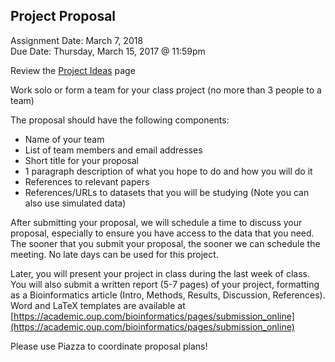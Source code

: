 ## Project Proposal
Assignment Date: March 7, 2018 <br>
Due Date: Thursday, March 15, 2017 @ 11:59pm <br>

Review the [Project Ideas](https://github.com/schatzlab/appliedgenomics2017/blob/master/assignments/projects/projectides.md) page

Work solo or form a team for your class project (no more than 3 people to a team) 

The proposal should have the following components:
- Name of your team
- List of team members and email addresses
- Short title for your proposal
- 1 paragraph description of what you hope to do and how you will do it
- References to relevant papers
- References/URLs to datasets that you will be studying (Note you can also use simulated data)

After submitting your proposal, we will schedule a time to discuss your proposal, especially to ensure you have access to the data that you need. 
The sooner that you submit your proposal, the sooner we can schedule the meeting. No late days can be used for this project.

Later, you will present your project in class during the last week of class. You will also submit a written report (5-7 pages) of your project, 
formatting as a Bioinformatics article (Intro, Methods, Results, Discussion, References). Word and LaTeX templates are 
available at [https://academic.oup.com/bioinformatics/pages/submission_online](https://academic.oup.com/bioinformatics/pages/submission_online)

Please use Piazza to coordinate proposal plans!

